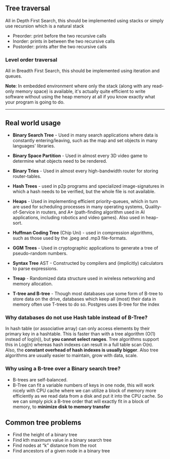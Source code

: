 ## Tree traversal
All in Depth First Search, this should be implemented using stacks or simply
use recursion which is a natural stack

- Preorder: print before the two recursive calls
- Inorder: prints in between the two recursive calls
- Postorder: prints after the two recursive calls


### Level order traversal
All in Breadth First Search, this should be implemented using iteration and queues.

**Note**: In embedded environment where only the stack (along with any read-only memory space) is available,
it's actually quite efficient to write software without using the heap memory at all if you know exactly
what your program is going to do.

---

## Real world usage

- **Binary Search Tree** - Used in many search applications where data is constantly entering/leaving,
  such as the map and set objects in many languages' libraries.

- **Binary Space Partition** - Used in almost every 3D video game to determine what objects need to be rendered.

- **Binary Tries** - Used in almost every high-bandwidth router for storing router-tables.

- **Hash Trees** - used in p2p programs and specialized image-signatures in which a hash needs to be verified, 
  but the whole file is not available.

- **Heaps** - Used in implementing efficient priority-queues, 
  which in turn are used for scheduling processes in many operating systems, 
  Quality-of-Service in routers, and A* (path-finding algorithm used in AI applications, 
  including robotics and video games). Also used in heap-sort.
  
- **Huffman Coding Tree** (Chip Uni) - used in compression algorithms, 
  such as those used by the .jpeg and .mp3 file-formats.
  
- **GGM Trees** - Used in cryptographic applications to generate a tree of pseudo-random numbers.
  
- **Syntax Tree** AST - Constructed by compilers and (implicitly) calculators to parse expressions.
  
- **Treap** - Randomized data structure used in wireless networking and memory allocation.
  
- **T-tree and B-tree** - Though most databases use some form of B-tree to store data on the drive, 
  databases which keep all (most) their data in memory often use T-trees to do so.
  Postgres uses B-tree for the index

### Why databases do not use Hash table instead of B-Tree?
In hash table (or associative array) can only access elements by their primary key in a hashtable.
This is faster than with a tree algorithm (O(1) instead of log(n)), but **you cannot select ranges**. 
Tree algorithms support this in Log(n) whereas hash indexes can result in a full table scan O(n). 
Also, the **constant overhead of hash indexes is usually bigger**. Also tree algorithms are usually easier to maintain, 
grow with data, scale.

### Why using a B-tree over a Binary search tree?
- B-trees are self-balanced. 
- B-Tree can fit a variable numbers of keys in one node, this will work nicely with CPU cache where 
we can utilize a block of memory more efficiently as we read data from a disk and put it into the CPU cache.
  So we can simply pick a B-tree order that will exactly fit in a block of memory, to **minimize disk to memory transfer**

## Common tree problems
- Find the height of a binary tree
- Find kth maximum value in a binary search tree
- Find nodes at “k” distance from the root
- Find ancestors of a given node in a binary tree

